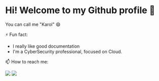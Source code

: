 # Hi! Welcome to my Github profile :goat:
You can call me "Karol" 😄

⚡ Fun fact: 
  - I really like good documentation
  - I'm a CyberSecurity professional, focused on Cloud.

📫 How to reach me:

<div>
<a href = "mailto:karolcosta_@hotmail.com"><img src="https://img.shields.io/badge/Gmail-D14836?style=for-the-badge&logo=gmail&logoColor=white" target="_blank"></a>
<a href="https://www.linkedin.com/in/karollyne-costa/" target="_blank"><img src="https://img.shields.io/badge/-LinkedIn-%230077B5?style=for-the-badge&logo=linkedin&logoColor=white" target="_blank"></a>   
</div>
